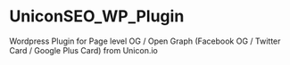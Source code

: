 # UniconSEO_WP_Plugin
Wordpress Plugin for Page level OG / Open Graph (Facebook OG / Twitter Card / Google Plus Card) from Unicon.io
